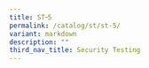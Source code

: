 ```yaml
---
title: ST᠆5
permalink: /catalog/st/st-5/
variant: markdown
description: ""
third_nav_title: Security Testing
---
```

